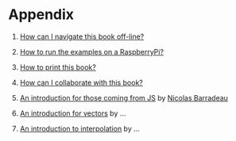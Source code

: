 # Appendix

1. [How can I navigate this book off-line?](00/)

2. [How to run the examples on a RaspberryPi?](01/)

3. [How to print this book?](02/)

4. [How can I collaborate with this book?](03/)

5. [An introduction for those coming from JS](04/) by [Nicolas Barradeau](http://www.barradeau.com/)

6. [An introduction for vectors](05/) by ...

7. [An introduction to interpolation](06) by ...